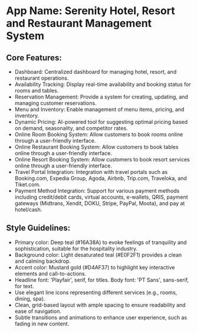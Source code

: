 # **App Name**: Serenity Hotel, Resort and Restaurant Management System

## Core Features:

- Dashboard: Centralized dashboard for managing hotel, resort, and restaurant operations.
- Availability Tracking: Display real-time availability and booking status for rooms and tables.
- Reservation Management: Provide a system for creating, updating, and managing customer reservations.
- Menu and Inventory: Enable management of menu items, pricing, and inventory.
- Dynamic Pricing: AI-powered tool for suggesting optimal pricing based on demand, seasonality, and competitor rates.
- Online Room Booking System: Allow customers to book rooms online through a user-friendly interface.
- Online Restaurant Booking System: Allow customers to book tables online through a user-friendly interface.
- Online Resort Booking System: Allow customers to book resort services online through a user-friendly interface.
- Travel Portal Integration: Integration with travel portals such as Booking.com, Expedia Group, Agoda, Airbnb, Trip.com, Traveloka, and Tiket.com.
- Payment Method Integration: Support for various payment methods including credit/debit cards, virtual accounts, e-wallets, QRIS, payment gateways (Midtrans, Xendit, DOKU, Stripe, PayPal, Moota), and pay at hotel/cash.

## Style Guidelines:

- Primary color: Deep teal (#16A38A) to evoke feelings of tranquility and sophistication, suitable for the hospitality industry.
- Background color: Light desaturated teal (#E0F2F1) provides a clean and calming backdrop.
- Accent color: Mustard gold (#D4AF37) to highlight key interactive elements and call-to-actions.
- Headline font: 'Playfair', serif, for titles. Body font: 'PT Sans', sans-serif, for text.
- Use elegant line icons representing different services (e.g., rooms, dining, spa).
- Clean, grid-based layout with ample spacing to ensure readability and ease of navigation.
- Subtle transitions and animations to enhance user experience, such as fading in new content.